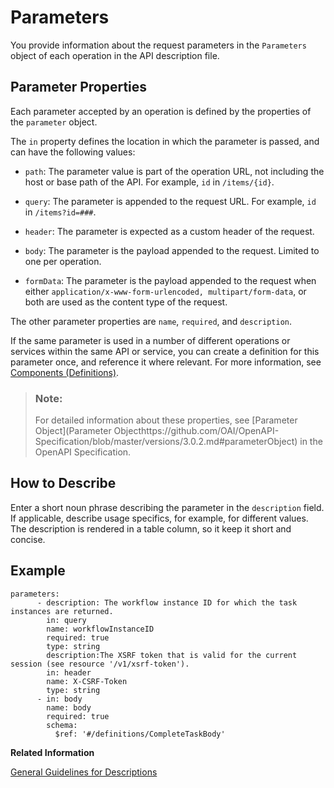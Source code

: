 <!-- loio31c543a25bf64761a2a44afaace40410 -->

# Parameters

You provide information about the request parameters in the `Parameters` object of each operation in the API description file.



<a name="loio31c543a25bf64761a2a44afaace40410__section_hww_tgr_51b"/>

## Parameter Properties

Each parameter accepted by an operation is defined by the properties of the `parameter` object.

The `in` property defines the location in which the parameter is passed, and can have the following values:

-   `path`: The parameter value is part of the operation URL, not including the host or base path of the API. For example, `id` in `/items/{id}`.

-   `query`: The parameter is appended to the request URL. For example, `id` in `/items?id=###`.

-   `header`: The parameter is expected as a custom header of the request.

-   `body`: The parameter is the payload appended to the request. Limited to one per operation.

-   `formData`: The parameter is the payload appended to the request when either `application/x-www-form-urlencoded, multipart/form-data`, or both are used as the content type of the request.


The other parameter properties are `name`, `required`, and `description`.

If the same parameter is used in a number of different operations or services within the same API or service, you can create a definition for this parameter once, and reference it where relevant. For more information, see [Components \(Definitions\)](components-definitions-81aaaff.md).

> ### Note:  
> For detailed information about these properties, see [Parameter Object](Parameter Objecthttps://github.com/OAI/OpenAPI-Specification/blob/master/versions/3.0.2.md#parameterObject) in the OpenAPI Specification.



<a name="loio31c543a25bf64761a2a44afaace40410__section_tbz_jxy_lz"/>

## How to Describe

Enter a short noun phrase describing the parameter in the `description` field. If applicable, describe usage specifics, for example, for different values. The description is rendered in a table column, so it keep it short and concise.



## Example

```
parameters:
      - description: The workflow instance ID for which the task instances are returned.
        in: query
        name: workflowInstanceID
        required: true
        type: string
		description:The XSRF token that is valid for the current session (see resource '/v1/xsrf-token').
        in: header
        name: X-CSRF-Token
        type: string
      - in: body
        name: body
        required: true
        schema:
          $ref: '#/definitions/CompleteTaskBody'
```

**Related Information**  


[General Guidelines for Descriptions](general-guidelines-for-descriptions-7e6e472.md "Provide descriptions for the various API elements supported by the OpenAPI Specification.")

